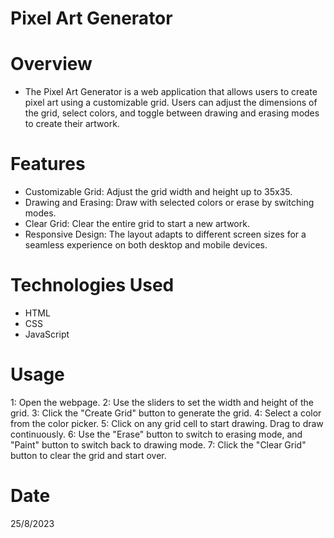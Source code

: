 # Pixel Art Generator

# Overview
- The Pixel Art Generator is a web application that allows users to create pixel art using a customizable grid. Users can adjust the dimensions of the grid, select colors, and toggle between drawing and erasing modes to create their artwork.

# Features
- Customizable Grid: Adjust the grid width and height up to 35x35.
- Drawing and Erasing: Draw with selected colors or erase by switching modes.
- Clear Grid: Clear the entire grid to start a new artwork.
- Responsive Design: The layout adapts to different screen sizes for a seamless experience on both desktop and mobile devices.

# Technologies Used
- HTML
- CSS
- JavaScript

# Usage
1: Open the webpage.
2: Use the sliders to set the width and height of the grid.
3: Click the "Create Grid" button to generate the grid.
4: Select a color from the color picker.
5: Click on any grid cell to start drawing. Drag to draw continuously.
6: Use the "Erase" button to switch to erasing mode, and "Paint" button to switch back to drawing mode.
7: Click the "Clear Grid" button to clear the grid and start over.

# Date 
25/8/2023
